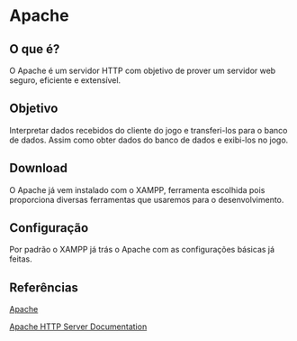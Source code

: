 # Apache

## O que é?
  O Apache é um servidor HTTP com objetivo de prover um servidor web seguro, eficiente e extensível.
  
## Objetivo
  Interpretar dados recebidos do cliente do jogo e transferi-los para o banco de dados. Assim como obter dados do banco de dados e exibi-los no jogo.
  
## Download
  O Apache já vem instalado com o XAMPP, ferramenta escolhida pois proporciona diversas ferramentas que usaremos para o desenvolvimento.
  
## Configuração
   Por padrão o XAMPP já trás o Apache com as configurações básicas já feitas.
  
## Referências
  
[Apache](https://httpd.apache.org/)

[Apache HTTP Server Documentation](https://httpd.apache.org/docs/)
